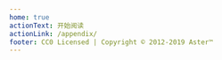 ```yaml
---
home: true
actionText: 开始阅读
actionLink: /appendix/
footer: CC0 Licensed | Copyright © 2012-2019 Aster™
---
```



